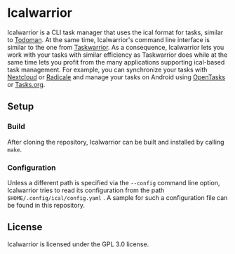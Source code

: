 <!--
SPDX-FileCopyrightText: 2022 Martin Byrenheid <martin@byrenheid.net>

SPDX-License-Identifier: GPL-3.0-or-later
-->

# Icalwarrior

Icalwarrior is a CLI task manager that uses the ical format for tasks, similar to [Todoman](https://github.com/pimutils/todoman). At the same time, Icalwarrior's command line interface is similar to the one from [Taskwarrior](https://taskwarrior.org/). As a consequence, Icalwarrior lets you work with your tasks with similar efficiency as Taskwarrior does while at the same time lets you profit from the many applications supporting ical-based task management. For example, you can synchronize your tasks with [Nextcloud](nextcloud.com) or [Radicale](https://radicale.org/) and manage your tasks on Android using [OpenTasks](https://opentasks.app/) or [Tasks.org](https://tasks.org/).

## Setup

### Build

After cloning the repository, Icalwarrior can be built and installed by calling `make`.

### Configuration

Unless a different path is specified via the `--config` command line option, Icalwarrior tries to read its configuration from the path
``
$HOME/.config/ical/config.yaml
``
. A sample for such a configuration file can be found in this repository.

## License

Icalwarrior is licensed under the GPL 3.0 license.
